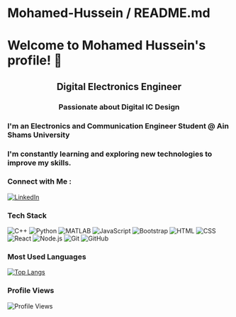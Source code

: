 # Mohamed-Hussein / README.md

# Welcome to Mohamed Hussein's profile! 👋

<h2 align="center">
  Digital Electronics Engineer
</h2>
<h3 align="center">
  Passionate about Digital IC Design
</h3>

### I'm an Electronics and Communication Engineer Student @ Ain Shams University
### I'm constantly learning and exploring new technologies to improve my skills.

### Connect with Me :
[![LinkedIn](https://img.shields.io/badge/-Mohamed%20Hussein-blue?style=flat&logo=Linkedin&logoColor=white)](https://www.linkedin.com/in/your-linkedin-profile)

### Tech Stack
![C++](https://img.shields.io/badge/-C++-00599C?style=flat&logo=c++)
![Python](https://img.shields.io/badge/-Python-3776AB?style=flat&logo=python)
![MATLAB](https://img.shields.io/badge/-MATLAB-0076A8?style=flat&logo=mathworks)
![JavaScript](https://img.shields.io/badge/-JavaScript-F7DF1E?style=flat&logo=javascript&logoColor=black)
![Bootstrap](https://img.shields.io/badge/-Bootstrap-563D7C?style=flat&logo=bootstrap)
![HTML](https://img.shields.io/badge/-HTML-E34F26?style=flat&logo=html5&logoColor=white)
![CSS](https://img.shields.io/badge/-CSS-1572B6?style=flat&logo=css3)
![React](https://img.shields.io/badge/-React-61DAFB?style=flat&logo=react&logoColor=black)
![Node.js](https://img.shields.io/badge/-Node.js-339933?style=flat&logo=nodedotjs&logoColor=white)
![Git](https://img.shields.io/badge/-Git-F05032?style=flat&logo=git&logoColor=white)
![GitHub](https://img.shields.io/badge/-GitHub-181717?style=flat&logo=github)

### Most Used Languages
[![Top Langs](https://github-readme-stats.vercel.app/api/top-langs/?username=your-github-username&layout=compact)](https://github.com/anuraghazra/github-readme-stats)

### Profile Views
![Profile Views](https://visitor-badge.laobi.icu/badge?page_id=your-github-username.your-repo-name)
